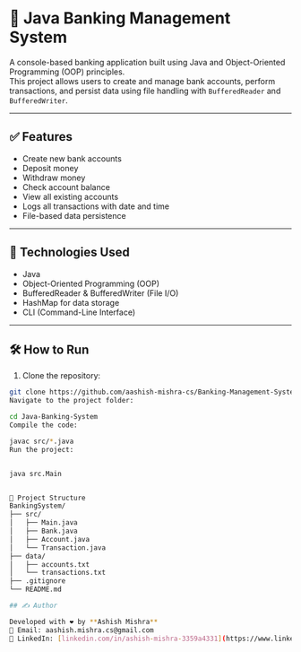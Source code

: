 # 🏦 Java Banking Management System

A console-based banking application built using Java and Object-Oriented Programming (OOP) principles.  
This project allows users to create and manage bank accounts, perform transactions, and persist data using file handling with `BufferedReader` and `BufferedWriter`.

---

## ✅ Features

- Create new bank accounts
- Deposit money
- Withdraw money
- Check account balance
- View all existing accounts
- Logs all transactions with date and time
- File-based data persistence

---

## 🧠 Technologies Used

- Java
- Object-Oriented Programming (OOP)
- BufferedReader & BufferedWriter (File I/O)
- HashMap for data storage
- CLI (Command-Line Interface)

---

## 🛠️ How to Run

1. Clone the repository:

```bash
git clone https://github.com/aashish-mishra-cs/Banking-Management-System.git
Navigate to the project folder:

cd Java-Banking-System
Compile the code:

javac src/*.java
Run the project:


java src.Main


📂 Project Structure
BankingSystem/
├── src/
│   ├── Main.java
│   ├── Bank.java
│   ├── Account.java
│   └── Transaction.java
├── data/
│   ├── accounts.txt
│   └── transactions.txt
├── .gitignore
└── README.md

## ✍️ Author

Developed with ❤️ by **Ashish Mishra**  
📧 Email: aashish.mishra.cs@gmail.com  
🔗 LinkedIn: [linkedin.com/in/ashish-mishra-3359a4331](https://www.linkedin.com/in/ashish-mishra-3359a4331)


